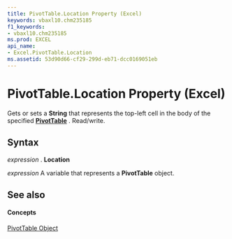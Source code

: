 ```yaml
---
title: PivotTable.Location Property (Excel)
keywords: vbaxl10.chm235185
f1_keywords:
- vbaxl10.chm235185
ms.prod: EXCEL
api_name:
- Excel.PivotTable.Location
ms.assetid: 53d90d66-cf29-299d-eb71-dcc0169051eb
---
```



# PivotTable.Location Property (Excel)

Gets or sets a  **String** that represents the top-left cell in the body of the specified **[PivotTable](pivottable-object-excel.md)** . Read/write.


## Syntax

 _expression_ . **Location**

 _expression_ A variable that represents a **PivotTable** object.


## See also


#### Concepts


[PivotTable Object](pivottable-object-excel.md)

